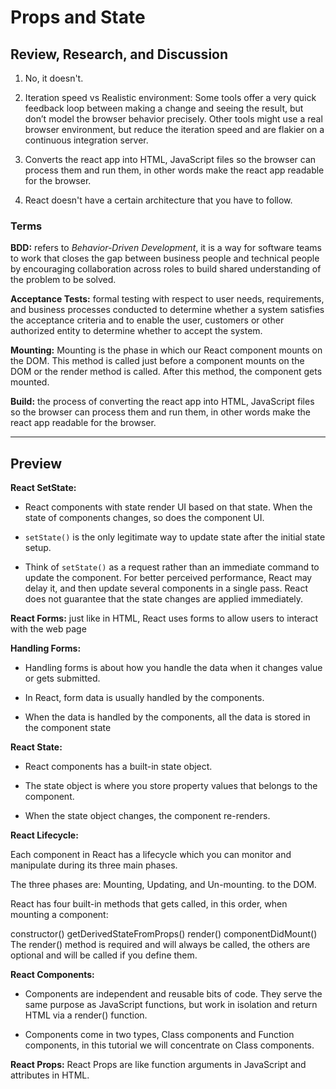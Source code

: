 # Props and State

## Review, Research, and Discussion

1. No, it doesn't.

2. Iteration speed vs Realistic environment: Some tools offer a very quick feedback loop between making a change and seeing the result, but don’t model the browser behavior precisely. Other tools might use a real browser environment, but reduce the iteration speed and are flakier on a continuous integration server.

3. Converts the react app into HTML, JavaScript files so the browser can process them and run them, in other words make the react app readable for the browser.

4. React doesn't have a certain architecture that you have to follow. 

### Terms

**BDD:** refers to *Behavior-Driven Development*, it is a way for software teams to work that closes the gap between business people and technical people by encouraging collaboration across roles to build shared understanding of the problem to be solved.

**Acceptance Tests:** formal testing with respect to user needs, requirements, and business processes conducted to determine whether a system satisfies the acceptance criteria and to enable the user, customers or other authorized entity to determine whether to accept the system.

**Mounting:** Mounting is the phase in which our React component mounts on the DOM. This method is called just before a component mounts on the DOM or the render method is called. After this method, the component gets mounted.

**Build:** the process of converting the react app into HTML, JavaScript files so the browser can process them and run them, in other words make the react app readable for the browser.


<hr>

## Preview

**React SetState:**

* React components with state render UI based on that state. When the state of components changes, so does the component UI.

* `setState()` is the only legitimate way to update state after the initial state setup.

* Think of `setState()` as a request rather than an immediate command to update the component. For better perceived performance, React may delay it, and then update several components in a single pass. React does not guarantee that the state changes are applied immediately.

**React Forms:** just like in HTML, React uses forms to allow users to interact with the web page

**Handling Forms:**

* Handling forms is about how you handle the data when it changes value or gets submitted.

* In React, form data is usually handled by the components.

* When the data is handled by the components, all the data is stored in the component state

**React State:**

* React components has a built-in state object.

* The state object is where you store property values that belongs to the component.

* When the state object changes, the component re-renders.

**React Lifecycle:**

Each component in React has a lifecycle which you can monitor and manipulate during its three main phases.

The three phases are: Mounting, Updating, and Un-mounting.
to the DOM.

React has four built-in methods that gets called, in this order, when mounting a component:

constructor()
getDerivedStateFromProps()
render()
componentDidMount()
The render() method is required and will always be called, the others are optional and will be called if you define them.

**React Components:**

* Components are independent and reusable bits of code. They serve the same purpose as JavaScript functions, but work in isolation and return HTML via a render() function.

* Components come in two types, Class components and Function components, in this tutorial we will concentrate on Class components.

**React Props:**
React Props are like function arguments in JavaScript and attributes in HTML.